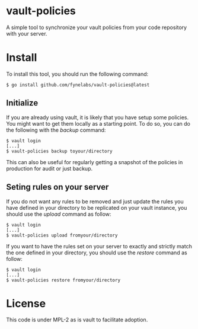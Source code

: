 # vault-policies
A simple tool to synchronize your vault policies from your code repository with your server.

# Install

To install this tool, you should run the following command:
```
$ go install github.com/fynelabs/vault-policies@latest
```

## Initialize
If you are already using vault, it is likely that you have setup some policies. You might want to get them locally as a starting point. To do so, you can do the following with the _backup_ command:
```
$ vault login
[...]
$ vault-policies backup toyour/directory
```

This can also be useful for regularly getting a snapshot of the policies in production for audit or just backup.

## Seting rules on your server
If you do not want any rules to be removed and just update the rules you have defined in your directory to be replicated on your vault instance, you should use the _upload_ command as follow:
```
$ vault login
[...]
$ vault-policies upload fromyour/directory
```

If you want to have the rules set on your server to exactly and strictly match the one defined in your directory, you should use the _restore_ command as follow:
```
$ vault login
[...]
$ vault-policies restore fromyour/directory
```

# License
This code is under MPL-2 as is vault to facilitate adoption.
